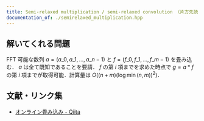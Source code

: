 ```yaml
---
title: Semi-relaxed multiplication / semi-relaxed convolution （片方先読み可能な場合のオンライン畳み込み）
documentation_of: ./semirelaxed_multiplication.hpp
---
```


## 解いてくれる問題

FFT 可能な数列 $a = (a\_0, a\_1, \ldots, a\_{n - 1})$ と $f = (f\_0, f\_1, \ldots, f\_{m - 1})$ を畳み込む． $a$ は全て既知であることを要請． $f$ の第 $i$ 項までを求めた時点で $g = a * f$ の第 $i$ 項までが取得可能．計算量は $O((n + m) (\log \min(n, m))^2)$．

## 文献・リンク集

- [オンライン畳み込み - Qiita](https://qiita.com/Kiri8128/items/1738d5403764a0e26b4c)

